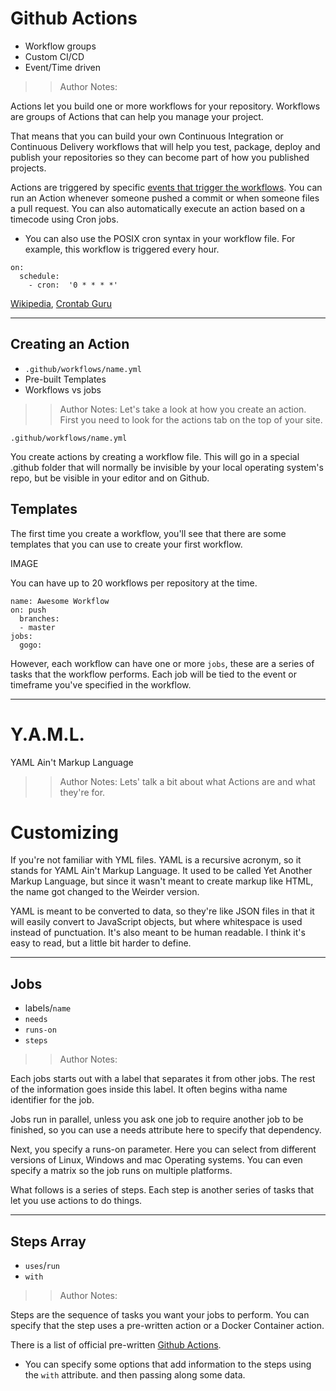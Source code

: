 <!-- .slide: data-state="title" -->

# Github Actions

- Workflow groups
- Custom CI/CD
- Event/Time driven

> > Author Notes:

Actions let you build one or more workflows for your repository. Workflows are groups of Actions that can help you manage your project.

That means that you can build your own Continuous Integration or Continuous Delivery workflows that will help you test, package, deploy and publish your repositories so they can become part of how you published projects.

Actions are triggered by specific [events that trigger the workflows](https://help.github.com/en/articles/events-that-trigger-workflows). You can run an Action whenever someone pushed a commit or when someone files a pull request. You can also automatically execute an action based on a timecode using Cron jobs.

- You can also use the POSIX cron syntax in your workflow file. For example, this workflow is triggered every hour.

```
on:
  schedule:
    - cron:  '0 * * * *'
```

[Wikipedia](https://en.wikipedia.org/wiki/Cron), [Crontab Guru](https://crontab.guru)

---

## Creating an Action

- `.github/workflows/name.yml`
- Pre-built Templates
- Workflows vs jobs

> > Author Notes: Let's take a look at how you create an action. First you need to look for the actions tab on the top of your site.

`.github/workflows/name.yml`

You create actions by creating a workflow file. This will go in a special .github folder that will normally be invisible by your local operating system's repo, but be visible in your editor and on Github.

## Templates

The first time you create a workflow, you'll see that there are some templates that you can use to create your first workflow.

IMAGE

You can have up to 20 workflows per repository at the time.

```
name: Awesome Workflow
on: push
  branches:
  - master
jobs:
  gogo:
```

However, each workflow can have one or more `jobs`, these are a series of tasks that the workflow performs. Each job will be tied to the event or timeframe you've specified in the workflow.

---

<!-- .slide: data-state="title" -->

# Y.A.M.L.

YAML Ain't Markup Language

> > Author Notes: Lets' talk a bit about what Actions are and what they're for.

# Customizing

If you're not familiar with YML files. YAML is a recursive acronym, so it stands for YAML Ain't Markup Language. It used to be called Yet Another Markup Language, but since it wasn't meant to create markup like HTML, the name got changed to the Weirder version.

YAML is meant to be converted to data, so they're like JSON files in that it will easily convert to JavaScript objects, but where whitespace is used instead of punctuation. It's also meant to be human readable. I think it's easy to read, but a little bit harder to define.

---

## Jobs

- labels/`name`
- `needs`
- `runs-on`
- `steps`

> > Author Notes:

Each jobs starts out with a label that separates it from other jobs. The rest of the information goes inside this label. It often begins witha name identifier for the job.

Jobs run in parallel, unless you ask one job to require another job to be finished, so you can use a needs attribute here to specify that dependency.

Next, you specify a runs-on parameter. Here you can select from different versions of Linux, Windows and mac Operating systems. You can even specify a matrix so the job runs on multiple platforms.

What follows is a series of steps. Each step is another series of tasks that let you use actions to do things.

---

## Steps Array

- `uses`/`run`
- `with`

> > Author Notes:

Steps are the sequence of tasks you want your jobs to perform. You can specify that the step uses a pre-written action or a Docker Container action.

There is a list of official pre-written [Github Actions](https://github.com/actions).

- You can specify some options that add information to the steps using the `with` attribute. and then passing along some data.
